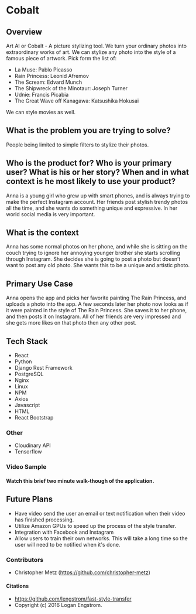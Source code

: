 # Cobalt

## Overview

Art AI or Cobalt - A picture stylizing tool. We turn your ordinary photos into extraordinary works of art. We can stylize any photo into the style of a famous piece of artwork. Pick form the list of:

- La Muse: Pablo Picasso
- Rain Princess: Leonid Afremov
- The Scream: Edvard Munch
- The Shipwreck of the Minotaur: Joseph Turner
- Udnie: Francis Picabia
- The Great Wave off Kanagawa: Katsushika Hokusai

We can style movies as well.

## What is the problem you are trying to solve?

People being limited to simple filters to stylize their photos.

## Who is the product for? Who is your primary user? What is his or her story?  When and in what context is he most likely to use your product?

Anna is a young girl who grew up with smart phones, and is always trying to make the perfect Instagram account. Her friends post stylish trendy photos all the time, and she wants do something unique and expressive. In her world social media is very important.

## What is the context

Anna has some normal photos on her phone, and while she is sitting on the couch trying to ignore her annoying younger brother she starts scrolling through Instagram. She decides she is going to post a photo but doesn’t want to post any old photo. She wants this to be a unique and artistic photo.


## Primary Use Case

Anna opens the app and picks her favorite painting The Rain Princess, and uploads a photo into the app. A few seconds later her photo now looks as if it were painted in the style of The Rain Princess. She saves it to her phone, and then posts it on Instagram. All of her friends are very impressed and she gets more likes on that photo then any other post.

## Tech Stack
- React
- Python
- Django Rest Framework
- PostgreSQL
- Nginx
- Linux
- NPM
- Axios
- Javascript
- HTML
- React Bootstrap

### Other
- Cloudinary API
- Tensorflow

### Video Sample

#### Watch this brief two minute walk-though of the application.

## Future Plans
- Have video send the user an email or text notification when their video has finished processing.
- Utilize Amazon GPUs to speed up the process of the style transfer.
- Integration with Facebook and Instagram
- Allow users to train their own networks. This will take a long time so the user will need to be notified when it's done.

### Contributors
- Christopher Metz (https://github.com/christopher-metz)

#### Citations
- https://github.com/lengstrom/fast-style-transfer
- Copyright (c) 2016 Logan Engstrom.
